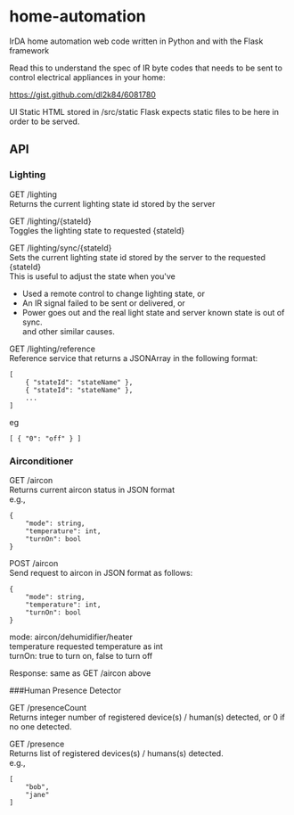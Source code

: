 # home-automation

IrDA home automation web code written in Python and with the Flask framework

Read this to understand the spec of IR byte codes that needs to be sent to control electrical appliances in your home:

https://gist.github.com/dl2k84/6081780

UI
Static HTML stored in /src/static
Flask expects static files to be here in order to be served.

## API

### Lighting

GET /lighting  
Returns the current lighting state id stored by the server

GET /lighting/{stateId}  
Toggles the lighting state to requested {stateId}

GET /lighting/sync/{stateId}  
Sets the current lighting state id stored by the server to the requested {stateId}  
This is useful to adjust the state when you've  
- Used a remote control to change lighting state, or  
- An IR signal failed to be sent or delivered, or  
- Power goes out and the real light state and server known state is out of sync.  
and other similar causes.

GET /lighting/reference  
Reference service that returns a JSONArray in the following format:  

    [  
        { "stateId": "stateName" },  
        { "stateId": "stateName" },  
        ...  
    ]

eg

    [ { "0": "off" } ]


### Airconditioner

GET /aircon  
Returns current aircon status in JSON format  
e.g.,

    {  
        "mode": string,  
        "temperature": int,  
        "turnOn": bool  
    }

POST /aircon  
Send request to aircon in JSON format as follows:

    {
        "mode": string,  
        "temperature": int,  
        "turnOn": bool  
    }

mode: aircon/dehumidifier/heater  
temperature requested temperature as int  
turnOn: true to turn on, false to turn off  

Response: same as GET /aircon above


###Human Presence Detector

GET /presenceCount  
Returns integer number of registered device(s) / human(s) detected, or 0 if no one detected.  

GET /presence  
Returns list of registered devices(s) / humans(s) detected.  
e.g.,

    [
        "bob",
        "jane"
    ]
